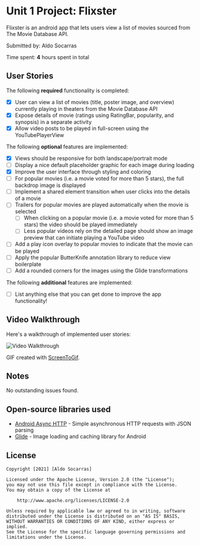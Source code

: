 # Unit 1 Project: Flixster

Flixster is an android app that lets users view a list of movies sourced from The Movie Database API.

Submitted by: Aldo Socarras

Time spent: **4** hours spent in total

## User Stories

The following **required** functionality is completed:

- [X] User can view a list of movies (title, poster image, and overview) currently playing in theaters from the Movie Database API
- [X] Expose details of movie (ratings using RatingBar, popularity, and synopsis) in a separate activity
- [X] Allow video posts to be played in full-screen using the YouTubePlayerView

The following **optional** features are implemented:

- [X] Views should be responsive for both landscape/portrait mode
- [ ] Display a nice default placeholder graphic for each image during loading
- [X] Improve the user interface through styling and coloring
- [ ] For popular movies (i.e. a movie voted for more than 5 stars), the full backdrop image is displayed
- [ ] Implement a shared element transition when user clicks into the details of a movie
- [ ] Trailers for popular movies are played automatically when the movie is selected
  - [ ] When clicking on a popular movie (i.e. a movie voted for more than 5 stars) the video should be played immediately
  - [ ] Less popular videos rely on the detailed page should show an image preview that can initiate playing a YouTube video
- [ ] Add a play icon overlay to popular movies to indicate that the movie can be played
- [ ] Apply the popular ButterKnife annotation library to reduce view boilerplate
- [ ] Add a rounded corners for the images using the Glide transformations

The following **additional** features are implemented:

* [ ] List anything else that you can get done to improve the app functionality!

## Video Walkthrough

Here's a walkthrough of implemented user stories:

<img src='https://github.com/driuft/Flixter/blob/master/walkthrough.gif' title='Video Walkthrough' width='' alt='Video Walkthrough' />

GIF created with [ScreenToGif](https://www.screentogif.com/).

## Notes

No outstanding issues found.

## Open-source libraries used
- [Android Async HTTP](https://github.com/codepath/CPAsyncHttpClient) - Simple asynchronous HTTP requests with JSON parsing
- [Glide](https://github.com/bumptech/glide) - Image loading and caching library for Android

## License

    Copyright [2021] [Aldo Socarras]

    Licensed under the Apache License, Version 2.0 (the "License");
    you may not use this file except in compliance with the License.
    You may obtain a copy of the License at

        http://www.apache.org/licenses/LICENSE-2.0

    Unless required by applicable law or agreed to in writing, software
    distributed under the License is distributed on an "AS IS" BASIS,
    WITHOUT WARRANTIES OR CONDITIONS OF ANY KIND, either express or implied.
    See the License for the specific language governing permissions and
    limitations under the License.
